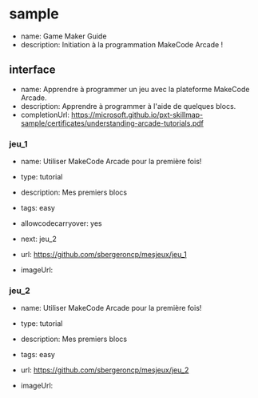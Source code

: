 # sample
* name: Game Maker Guide
* description: Initiation à la programmation MakeCode Arcade !

## interface
* name: Apprendre à programmer un jeu avec la plateforme MakeCode Arcade.
* description: Apprendre à programmer à l'aide de quelques blocs.
* completionUrl: https://microsoft.github.io/pxt-skillmap-sample/certificates/understanding-arcade-tutorials.pdf

### jeu_1

* name: Utiliser MakeCode Arcade pour la première fois!
* type: tutorial
* description: Mes premiers blocs
* tags: easy
* allowcodecarryover: yes
* next: jeu_2

* url: https://github.com/sbergeroncp/mesjeux/jeu_1
* imageUrl: 

### jeu_2

* name: Utiliser MakeCode Arcade pour la première fois!
* type: tutorial
* description: Mes premiers blocs
* tags: easy


* url: https://github.com/sbergeroncp/mesjeux/jeu_2
* imageUrl: 
